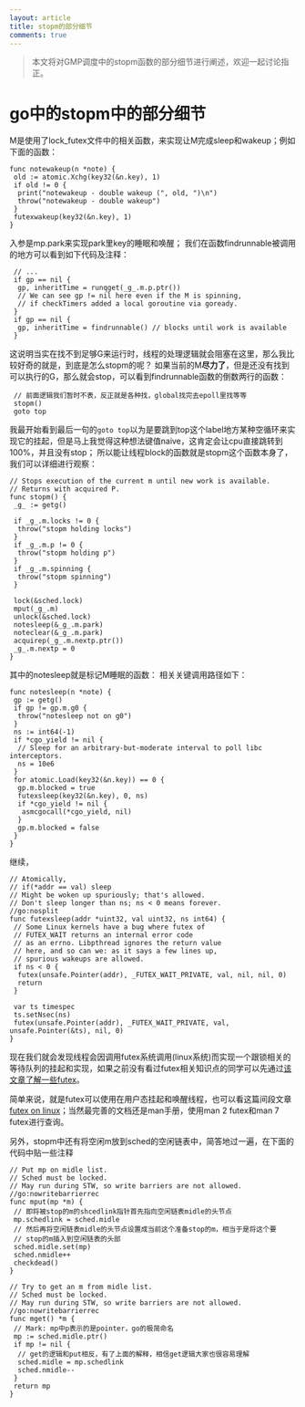 ```yaml
---
layout: article
title: stopm的部分细节
comments: true
---
```



> 本文将对GMP调度中的stopm函数的部分细节进行阐述，欢迎一起讨论指正。

# go中的stopm中的部分细节

M是使用了lock_futex文件中的相关函数，来实现让M完成sleep和wakeup；例如下面的函数：

```
func notewakeup(n *note) {
 old := atomic.Xchg(key32(&n.key), 1)
 if old != 0 {
  print("notewakeup - double wakeup (", old, ")\n")
  throw("notewakeup - double wakeup")
 }
 futexwakeup(key32(&n.key), 1)
}
```

入参是mp.park来实现park里key的睡眠和唤醒；
我们在函数findrunnable被调用的地方可以看到如下代码及注释：

```
 // ...
 if gp == nil {
  gp, inheritTime = runqget(_g_.m.p.ptr())
  // We can see gp != nil here even if the M is spinning,
  // if checkTimers added a local goroutine via goready.
 }
 if gp == nil {
  gp, inheritTime = findrunnable() // blocks until work is available
 }
```

这说明当实在找不到足够G来运行时，线程的处理逻辑就会阻塞在这里，那么我比较好奇的就是，到底是怎么stopm的呢？
如果当前的M**尽力了**，但是还没有找到可以执行的G，那么就会stop，可以看到findrunnable函数的倒数两行的函数：

```
 // 前面逻辑我们暂时不表，反正就是各种找，global找完去epoll里找等等
 stopm()
 goto top
```

我最开始看到最后一句的`goto top`以为是要跳到top这个label地方某种空循环来实现它的挂起，但是马上我觉得这种想法键值naive，这肯定会让cpu直接跳转到100%，并且没有stop；
所以能让线程block的函数就是stopm这个函数本身了，我们可以详细进行观察：

```
// Stops execution of the current m until new work is available.
// Returns with acquired P.
func stopm() {
 _g_ := getg()

 if _g_.m.locks != 0 {
  throw("stopm holding locks")
 }
 if _g_.m.p != 0 {
  throw("stopm holding p")
 }
 if _g_.m.spinning {
  throw("stopm spinning")
 }

 lock(&sched.lock)
 mput(_g_.m)
 unlock(&sched.lock)
 notesleep(&_g_.m.park)
 noteclear(&_g_.m.park)
 acquirep(_g_.m.nextp.ptr())
 _g_.m.nextp = 0
}
```

其中的notesleep就是标记M睡眠的函数：
相关关键调用路径如下：

```
func notesleep(n *note) {
 gp := getg()
 if gp != gp.m.g0 {
  throw("notesleep not on g0")
 }
 ns := int64(-1)
 if *cgo_yield != nil {
  // Sleep for an arbitrary-but-moderate interval to poll libc interceptors.
  ns = 10e6
 }
 for atomic.Load(key32(&n.key)) == 0 {
  gp.m.blocked = true
  futexsleep(key32(&n.key), 0, ns)
  if *cgo_yield != nil {
   asmcgocall(*cgo_yield, nil)
  }
  gp.m.blocked = false
 }
}
```

继续，

```
// Atomically,
// if(*addr == val) sleep
// Might be woken up spuriously; that's allowed.
// Don't sleep longer than ns; ns < 0 means forever.
//go:nosplit
func futexsleep(addr *uint32, val uint32, ns int64) {
 // Some Linux kernels have a bug where futex of
 // FUTEX_WAIT returns an internal error code
 // as an errno. Libpthread ignores the return value
 // here, and so can we: as it says a few lines up,
 // spurious wakeups are allowed.
 if ns < 0 {
  futex(unsafe.Pointer(addr), _FUTEX_WAIT_PRIVATE, val, nil, nil, 0)
  return
 }

 var ts timespec
 ts.setNsec(ns)
 futex(unsafe.Pointer(addr), _FUTEX_WAIT_PRIVATE, val, unsafe.Pointer(&ts), nil, 0)
}
```

现在我们就会发现线程会因调用futex系统调用(linux系统)而实现一个跟锁相关的等待队列的挂起和实现，如果之前没有看过futex相关知识点的同学可以先通过[该文章了解一些futex](https://developer.aliyun.com/article/6043)。

简单来说，就是futex可以使用在用户态挂起和唤醒线程，也可以看这篇间段文章[futex on linux](https://zhuanlan.zhihu.com/p/93625045)；当然最完善的文档还是man手册，使用man 2 futex和man 7 futex进行查询。

另外，stopm中还有将空闲m放到sched的空闲链表中，简答地过一遍，在下面的代码中贴一些注释

```
// Put mp on midle list.
// Sched must be locked.
// May run during STW, so write barriers are not allowed.
//go:nowritebarrierrec
func mput(mp *m) {
 // 即将被stop的m的shcedlink指针首先指向空闲链表midle的头节点
 mp.schedlink = sched.midle
 // 然后再将空闲链表midle的头节点设置成当前这个准备stop的m，相当于是将这个要
 // stop的m插入到空闲链表的头部
 sched.midle.set(mp)
 sched.nmidle++
 checkdead()
}

// Try to get an m from midle list.
// Sched must be locked.
// May run during STW, so write barriers are not allowed.
//go:nowritebarrierrec
func mget() *m {
 // Mark: mp中p表示的是pointer，go的极简命名
 mp := sched.midle.ptr()
 if mp != nil {
  // get的逻辑和put相反，有了上面的解释，相信get逻辑大家也很容易理解
  sched.midle = mp.schedlink
  sched.nmidle--
 }
 return mp
}
```
